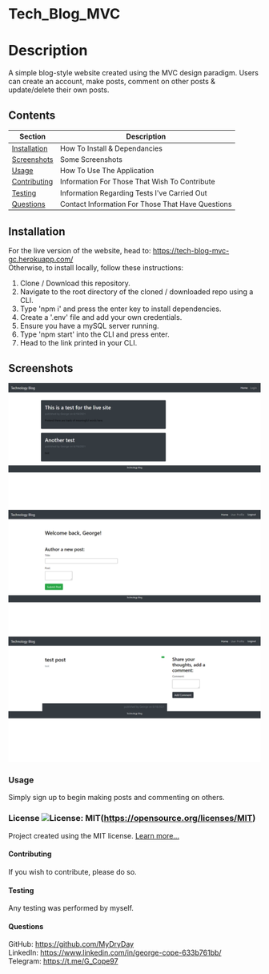 # Tech_Blog_MVC

  # Description
  A simple blog-style website created using the MVC design paradigm. Users can create an account, make posts, comment on other posts & update/delete their own posts.

  ## Contents
  Section                       | Description
  ----------------------------- | --------------------------------------------------
  [Installation](#Installation) | How To Install & Dependancies
  [Screenshots](#Screenshots)   | Some Screenshots
  [Usage](#Usage)               | How To Use The Application
  [Contributing](#Contributing) | Information For Those That Wish To Contribute
  [Testing](#Testing)           | Information Regarding Tests I've Carried Out
  [Questions](#Questions)       | Contact Information For Those That Have Questions

  ## Installation
  For the live version of the website, head to: https://tech-blog-mvc-gc.herokuapp.com/  
  Otherwise, to install locally, follow these instructions: 
  1. Clone / Download this repository. 
  2. Navigate to the root directory of the cloned / downloaded repo using a CLI. 
  3. Type 'npm i' and press the enter key to install dependencies. 
  4. Create a '.env' file and add your own credentials. 
  5. Ensure you have a mySQL server running. 
  6. Type 'npm start' into the CLI and press enter. 
  7. Head to the link printed in your CLI.

  ## Screenshots
  ![Screenshot #1](/images/1.png)
  ![Screenshot #2](/images/2.png)
  ![Screenshot #3](/images/3.png)

  ### Usage
  Simply sign up to begin making posts and commenting on others.

  ### License ![License: MIT](https://img.shields.io/badge/License-MIT-yellow.svg)(https://opensource.org/licenses/MIT) 
 
  Project created using the MIT license.
  [Learn more...](https://opensource.org/licenses/MIT)

  #### Contributing
  If you wish to contribute, please do so.

  #### Testing
  Any testing was performed by myself.

  #### Questions
   GitHub: https://github.com/MyDryDay  
   LinkedIn: https://www.linkedin.com/in/george-cope-633b761bb/  
   Telegram: https://t.me/G_Cope97

